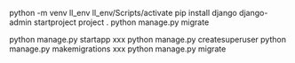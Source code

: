 python -m venv ll_env
ll_env/Scripts/activate
pip install django
django-admin startproject project .
python manage.py migrate

python manage.py startapp xxx
python manage.py createsuperuser
python manage.py makemigrations xxx
python manage.py migrate
